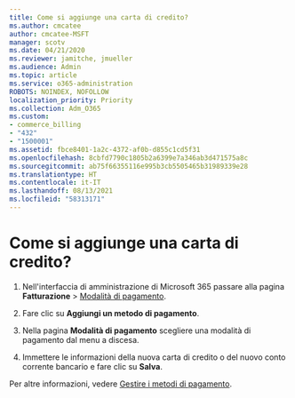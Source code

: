 ```yaml
---
title: Come si aggiunge una carta di credito?
ms.author: cmcatee
author: cmcatee-MSFT
manager: scotv
ms.date: 04/21/2020
ms.reviewer: jamitche, jmueller
ms.audience: Admin
ms.topic: article
ms.service: o365-administration
ROBOTS: NOINDEX, NOFOLLOW
localization_priority: Priority
ms.collection: Adm_O365
ms.custom:
- commerce_billing
- "432"
- "1500001"
ms.assetid: fbce8401-1a2c-4372-af0b-d855c1cd5f31
ms.openlocfilehash: 8cbfd7790c1805b2a6399e7a346ab3d471575a8c
ms.sourcegitcommit: ab75f66355116e995b3cb5505465b31989339e28
ms.translationtype: HT
ms.contentlocale: it-IT
ms.lasthandoff: 08/13/2021
ms.locfileid: "58313171"
---
```

# <a name="how-do-i-add-a-credit-card"></a>Come si aggiunge una carta di credito?

1. Nell'interfaccia di amministrazione di Microsoft 365 passare alla pagina **Fatturazione** \> [Modalità di pagamento](https://go.microsoft.com/fwlink/p/?linkid=2018806).

2. Fare clic su **Aggiungi un metodo di pagamento**.

3. Nella pagina **Modalità di pagamento** scegliere una modalità di pagamento dal menu a discesa.

4. Immettere le informazioni della nuova carta di credito o del nuovo conto corrente bancario e fare clic su **Salva**.

Per altre informazioni, vedere [Gestire i metodi di pagamento](https://docs.microsoft.com/microsoft-365/commerce/billing-and-payments/manage-payment-methods).
